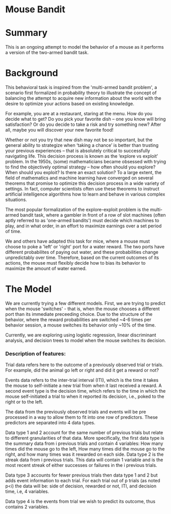 # Mouse Bandit

# Summary
This is an ongoing attempt to model the behavior of a mouse as it performs a version of the two-armed bandit task. 


# Background
This behavioral task is inspired from the 'multi-armed bandit problem', a scenario first formalized in probability theory to illustrate the concept of balancing the attempt to acquire new information about the world with the desire to optimize your actions based on existing knowledge. 

For example, you are at a restaurant, staring at the menu. How do you decide what to get? Do you pick your favorite dish – one you know will bring satisfaction? Or do you decide to take a risk and try something new? After all, maybe you will discover your new favorite food! 

Whether or not you try that new dish may not be so important, but the general ability to strategize when ‘taking a chance’ is better than trusting your previous experiences – that is absolutely critical to successfully navigating life. This decision process is known as the ‘explore vs exploit’ problem. In the 1950s, (some) mathematicians became obsessed with trying to find the objectively optimal strategy – how often should you explore? When should you exploit? Is there an exact solution? To a large extent, the field of mathematics and machine learning have converged on several theorems that promise to optimize this decision process in a wide variety of settings. In fact, computer scientists often use these theorems to instruct artificial intelligence algorithms how to learn and behave in various complex situations. 

The most popular formalization of the explore-exploit problem is the multi-armed bandit task, where a gambler in front of a row of slot machines (often aptly referred to as 'one-armed bandits') must decide which machines to play, and in what order, in an effort to maximize earnings over a set period of time. 

We and others have adapted this task for mice, where a mouse must choose to poke a 'left' or 'right' port for a water reward. The two ports have different probabilites of paying out water, and these probabilities change unpredictably over time. Therefore, based on the current outcomes of its actions, the mouse must flexibly decide how to bias its behavior to maximize the amount of water earned. 


# The Model
We are currently trying a few different models. First, we are trying to predict when the mouse 'switches' - that is, when the mouse chooses a different port than its immediate preceeding choice. Due to the structure of the behavior, where the reward probabilities are switched ~4-6 times per behavior session, a mouse switches its behavior only ~10% of the time. 

Currently, we are exploring using logistic regression, linear discriminant analysis, and decision trees to model when the mouse switches its decision.

### Description of features:

Trial data refers here to the outcome of a previously observed trial or trials. For example, did the animal go left or right and did it get a reward or not?

Events data refers to the inter-trial interval (ITI), which is the time it takes the mouse to self-initiate a new trial from when it last received a reward.  A second event type is the decision time, which refers to the time in which the mouse self-initiated a trial to when it reported its decision, i.e., poked to the right or to the left.

The data from the previously observed trials and events will be pre processed in a way to allow them to fit into one row of predictors. These predictors are separated into 4 data types.

Data type 1 and 2 account for the same number of previous trials but relate to different granularities of that data. More specifically, the first data type is the summary data from i previous trials and contain 4 variables: How many times did the mouse go to the left, How many times did the mouse go to the right, and how many times was it rewarded on each side. Data type 2 is the streak data from i previous trials. This data will contain 1 variable and is the most recent streak of either successes or failures in the i previous trials.

Data type 3 accounts for fewer previous trials then data type 1 and 2 but adds event information to each trial. For each trial out of p trials (as noted p<i) the data will be: side of decision, rewarded or not, ITI, and decision time, i.e, 4 variables.

Data type 4 is the events from trial we wish to predict its outcome, thus contains 2 variables.
